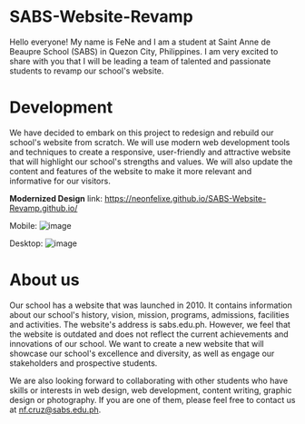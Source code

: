 # SABS-Website-Revamp

Hello everyone! My name is FeNe and I am a student at Saint Anne de Beaupre School (SABS) in Quezon City, Philippines. I am very excited to share with you that I will be leading a team of talented and passionate students to revamp our school's website.

# Development
We have decided to embark on this project to redesign and rebuild our school's website from scratch. We will use modern web development tools and techniques to create a responsive, user-friendly and attractive website that will highlight our school's strengths and values. We will also update the content and features of the website to make it more relevant and informative for our visitors.

**Modernized Design** link: https://neonfelixe.github.io/SABS-Website-Revamp.github.io/

Mobile:
![image](https://user-images.githubusercontent.com/101835293/227714175-0f13075e-b60a-409a-91d0-a46b5af31fc0.png)

Desktop:
![image](https://user-images.githubusercontent.com/101835293/227714028-3811b73f-f235-4183-9ecb-4668fe76caf7.png)


# About us
Our school has a website that was launched in 2010. It contains information about our school's history, vision, mission, programs, admissions, facilities and activities. The website's address is sabs.edu.ph. However, we feel that the website is outdated and does not reflect the current achievements and innovations of our school. We want to create a new website that will showcase our school's excellence and diversity, as well as engage our stakeholders and prospective students.

We are also looking forward to collaborating with other students who have skills or interests in web design, web development, content writing, graphic design or photography. If you are one of them, please feel free to contact us at nf.cruz@sabs.edu.ph.
